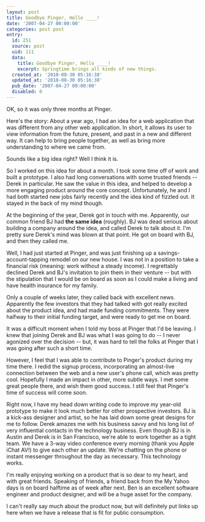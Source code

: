 ```yaml
---
layout: post
title: Goodbye Pinger, Hello ____!
date: '2007-04-27 00:00:00'
categories: post post
entry:
  id: 251
  source: post
  uid: 111
  data:
    title: Goodbye Pinger, Hello ____!
    excerpt: Springtime brings all kinds of new things.
  created_at: '2010-08-30 05:16:38'
  updated_at: '2010-08-30 05:16:38'
  pub_date: '2007-04-27 00:00:00'
  disabled: 0
---
```

OK, so it was only three months at Pinger.

Here's the story:  About a year ago, I had an idea for a web application that was different from any other web application.  In short, it allows its user to view information from the future, present, and past in a new and different way.  It can help to bring people together, as well as bring more understanding to where we came from.

Sounds like a big idea right?  Well I think it is.

So I worked on this idea for about a month.  I took some time off of work and built a prototype.  I also had long conversations with some trusted friends -- Derek in particular.  He saw the value in this idea, and helped to develop a more engaging product around the core concept.  Unfortunately, he and I had both started new jobs fairly recently and the idea kind of fizzled out.  It stayed in the back of my mind though.

At the beginning of the year, Derek got in touch with me.  Apparently, our common friend BJ had <b>the same idea</b> (roughly).  BJ was dead serious about building a company around the idea, and called Derek to talk about it.  I'm pretty sure Derek's mind was blown at that point.  He got on board with BJ, and then they called me.

Well, I had just started at Pinger, and was just finishing up a savings-account-tapping remodel on our new house.  I was not in a position to take a financial risk (meaning: work without a steady income).  I regrettably declined Derek and BJ's invitation to join them in their venture -- but with the stipulation that I would be on board as soon as I could make a living and have health insurance for my family.

Only a couple of weeks later, they called back with excellent news.  Apparently the few investors that they had talked with got really excited about the product idea, and had made funding commitments.  They were halfway to their initial funding target, and were ready to get me on board.

It was a difficult moment when I told my boss at Pinger that I'd be leaving.  I knew that joining Derek and BJ was what I was going to do -- I never agonized over the decision -- but, it was hard to tell the folks at Pinger that I was going after such a short time.

However, I feel that I was able to contribute to Pinger's product during my time there.  I redid the signup process, incorporating an almost-live connection between the web and a new user's phone call, which was pretty cool.  Hopefully I made an impact in other, more subtle ways.  I met some great people there, and wish them good success.  I still feel that Pinger's time of success will come soon.

Right now, I have my head down writing code to improve my year-old prototype to make it look much better for other prospective investors.  BJ is a kick-ass designer and artist, so he has laid down some great designs for me to follow.  Derek amazes me with his business savvy and his long list of very influential contacts in the technology business.  Even though BJ is in Austin and Derek is in San Francisco, we're able to work together as a tight team.  We have a 3-way video conference every morning (thank you Apple iChat AV!) to give each other an update.  We're chatting on the phone or instant messenger throughout the day as necessary.  This technology works.

I'm really enjoying working on a product that is so dear to my heart, and with great friends.  Speaking of friends, a friend back from the My Yahoo days is on board halftime as of week after next.  Ben is an excellent software engineer and product designer, and will be a huge asset for the company.

I can't really say much about the product now, but will definitely put links up here when we have a release that is fit for public consumption.
